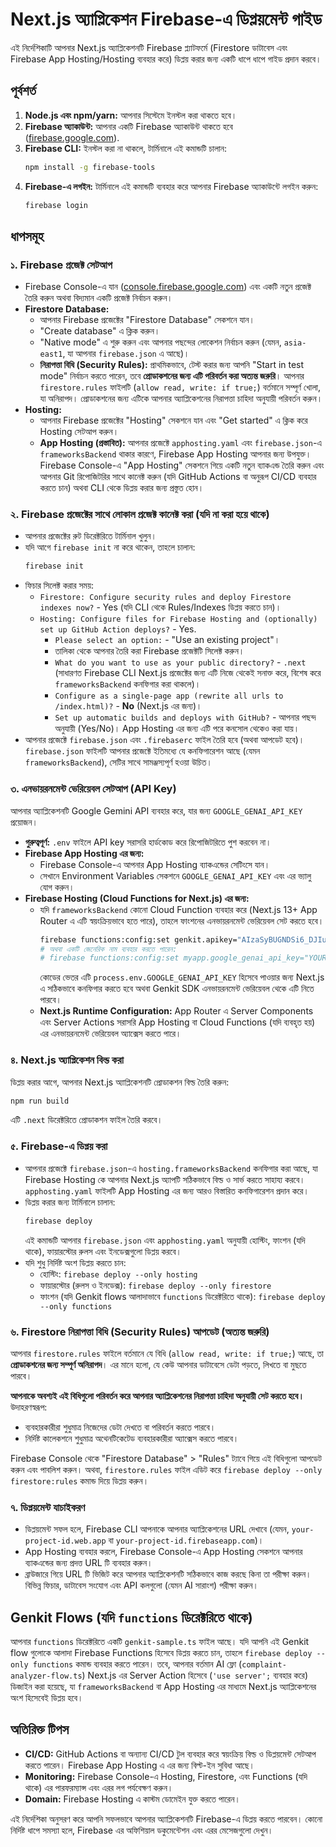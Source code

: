 
# Next.js অ্যাপ্লিকেশন Firebase-এ ডিপ্লয়মেন্ট গাইড

এই নির্দেশিকাটি আপনার Next.js অ্যাপ্লিকেশনটি Firebase প্ল্যাটফর্মে (Firestore ডাটাবেস এবং Firebase App Hosting/Hosting ব্যবহার করে) ডিপ্লয় করার জন্য একটি ধাপে ধাপে গাইড প্রদান করবে।

## পূর্বশর্ত

1.  **Node.js এবং npm/yarn:** আপনার সিস্টেমে ইনস্টল করা থাকতে হবে।
2.  **Firebase অ্যাকাউন্ট:** আপনার একটি Firebase অ্যাকাউন্ট থাকতে হবে ([firebase.google.com](https://firebase.google.com)).
3.  **Firebase CLI:** ইনস্টল করা না থাকলে, টার্মিনালে এই কমান্ডটি চালান:
    ```bash
    npm install -g firebase-tools
    ```
4.  **Firebase-এ লগইন:** টার্মিনালে এই কমান্ডটি ব্যবহার করে আপনার Firebase অ্যাকাউন্টে লগইন করুন:
    ```bash
    firebase login
    ```

## ধাপসমূহ

### ১. Firebase প্রজেক্ট সেটআপ

*   Firebase Console-এ যান ([console.firebase.google.com](https://console.firebase.google.com)) এবং একটি নতুন প্রজেক্ট তৈরি করুন অথবা বিদ্যমান একটি প্রজেক্ট নির্বাচন করুন।
*   **Firestore Database:**
    *   আপনার Firebase প্রজেক্টের "Firestore Database" সেকশনে যান।
    *   "Create database" এ ক্লিক করুন।
    *   "Native mode" এ শুরু করুন এবং আপনার পছন্দের লোকেশন নির্বাচন করুন (যেমন, `asia-east1`, যা আপনার `firebase.json` এ আছে)।
    *   **নিরাপত্তা বিধি (Security Rules):** প্রাথমিকভাবে, টেস্ট করার জন্য আপনি "Start in test mode" নির্বাচন করতে পারেন, তবে **প্রোডাকশনের জন্য এটি পরিবর্তন করা অত্যন্ত জরুরি**। আপনার `firestore.rules` ফাইলটি (`allow read, write: if true;`) বর্তমানে সম্পূর্ণ খোলা, যা অনিরাপদ। প্রোডাকশনের জন্য এটিকে আপনার অ্যাপ্লিকেশনের নিরাপত্তা চাহিদা অনুযায়ী পরিবর্তন করুন।
*   **Hosting:**
    *   আপনার Firebase প্রজেক্টের "Hosting" সেকশনে যান এবং "Get started" এ ক্লিক করে Hosting সেটআপ করুন।
    *   **App Hosting (প্রস্তাবিত):** আপনার প্রজেক্টে `apphosting.yaml` এবং `firebase.json`-এ `frameworksBackend` থাকার কারণে, Firebase App Hosting আপনার জন্য উপযুক্ত। Firebase Console-এ "App Hosting" সেকশনে গিয়ে একটি নতুন ব্যাকএন্ড তৈরি করুন এবং আপনার Git রিপোজিটরির সাথে কানেক্ট করুন (যদি GitHub Actions বা অনুরূপ CI/CD ব্যবহার করতে চান) অথবা CLI থেকে ডিপ্লয় করার জন্য প্রস্তুত হোন।

### ২. Firebase প্রজেক্টের সাথে লোকাল প্রজেক্ট কানেক্ট করা (যদি না করা হয়ে থাকে)

*   আপনার প্রজেক্টের রুট ডিরেক্টরিতে টার্মিনাল খুলুন।
*   যদি আগে `firebase init` না করে থাকেন, তাহলে চালান:
    ```bash
    firebase init
    ```
*   ফিচার সিলেক্ট করার সময়:
    *   `Firestore: Configure security rules and deploy Firestore indexes now?` - Yes (যদি CLI থেকে Rules/Indexes ডিপ্লয় করতে চান)।
    *   `Hosting: Configure files for Firebase Hosting and (optionally) set up GitHub Action deploys?` - Yes.
        *   `Please select an option:` - "Use an existing project"।
        *   তালিকা থেকে আপনার তৈরি করা Firebase প্রজেক্টটি সিলেক্ট করুন।
        *   `What do you want to use as your public directory?` - `.next` (সাধারণত Firebase CLI Next.js প্রজেক্টের জন্য এটি নিজে থেকেই সনাক্ত করে, বিশেষ করে `frameworksBackend` কনফিগার করা থাকলে)।
        *   `Configure as a single-page app (rewrite all urls to /index.html)?` - **No** (Next.js এর জন্য)।
        *   `Set up automatic builds and deploys with GitHub?` - আপনার পছন্দ অনুযায়ী (Yes/No)। App Hosting এর জন্য এটি পরে কনসোল থেকেও করা যায়।
*   আপনার প্রজেক্টে `firebase.json` এবং `.firebaserc` ফাইল তৈরি হবে (অথবা আপডেট হবে)। `firebase.json` ফাইলটি আপনার প্রজেক্টে ইতিমধ্যে যে কনফিগারেশন আছে (যেমন `frameworksBackend`), সেটির সাথে সামঞ্জস্যপূর্ণ হওয়া উচিত।

### ৩. এনভায়রনমেন্ট ভেরিয়েবল সেটআপ (API Key)

আপনার অ্যাপ্লিকেশনটি Google Gemini API ব্যবহার করে, যার জন্য `GOOGLE_GENAI_API_KEY` প্রয়োজন।

*   **গুরুত্বপূর্ণ:** `.env` ফাইলে API key সরাসরি হার্ডকোড করে রিপোজিটরিতে পুশ করবেন না।
*   **Firebase App Hosting এর জন্য:**
    *   Firebase Console-এ আপনার App Hosting ব্যাকএন্ডের সেটিংসে যান।
    *   সেখানে Environment Variables সেকশনে `GOOGLE_GENAI_API_KEY` এবং এর ভ্যালু যোগ করুন।
*   **Firebase Hosting (Cloud Functions for Next.js) এর জন্য:**
    *   যদি `frameworksBackend` কোনো Cloud Function ব্যবহার করে (Next.js 13+ App Router এ এটি স্বয়ংক্রিয়ভাবে হতে পারে), তাহলে ফাংশনের এনভায়রনমেন্ট ভেরিয়েবল সেট করতে হবে।
        ```bash
        firebase functions:config:set genkit.apikey="AIzaSyBUGNDSi6_DJIusZEbETlX_VpcRjxzwI0k"
        # অথবা একটি জেনেরিক নাম ব্যবহার করতে পারেন:
        # firebase functions:config:set myapp.google_genai_api_key="YOUR_ACTUAL_API_KEY"
        ```
        কোডের ভেতর এটি `process.env.GOOGLE_GENAI_API_KEY` হিসেবে পাওয়ার জন্য Next.js এ সঠিকভাবে কনফিগার করতে হবে অথবা Genkit SDK এনভায়রনমেন্ট ভেরিয়েবল থেকে এটি নিতে পারবে।
    *   **Next.js Runtime Configuration:** App Router এ Server Components এবং Server Actions সরাসরি App Hosting বা Cloud Functions (যদি ব্যবহৃত হয়) এর এনভায়রনমেন্ট ভেরিয়েবল অ্যাক্সেস করতে পারে।

### ৪. Next.js অ্যাপ্লিকেশন বিল্ড করা

ডিপ্লয় করার আগে, আপনার Next.js অ্যাপ্লিকেশনটি প্রোডাকশন বিল্ড তৈরি করুন:

```bash
npm run build
```
এটি `.next` ডিরেক্টরিতে প্রোডাকশন ফাইল তৈরি করবে।

### ৫. Firebase-এ ডিপ্লয় করা

*   আপনার প্রজেক্টে `firebase.json`-এ `hosting.frameworksBackend` কনফিগার করা আছে, যা Firebase Hosting কে আপনার Next.js অ্যাপটি সঠিকভাবে বিল্ড ও সার্ভ করতে সাহায্য করবে। `apphosting.yaml` ফাইলটি App Hosting এর জন্য আরও বিস্তারিত কনফিগারেশন প্রদান করে।
*   ডিপ্লয় করার জন্য টার্মিনালে চালান:
    ```bash
    firebase deploy
    ```
    এই কমান্ডটি আপনার `firebase.json` এবং `apphosting.yaml` অনুযায়ী হোস্টিং, ফাংশন (যদি থাকে), ফায়ারস্টোর রুলস এবং ইনডেক্সগুলো ডিপ্লয় করবে।
*   যদি শুধু নির্দিষ্ট অংশ ডিপ্লয় করতে চান:
    *   হোস্টিং: `firebase deploy --only hosting`
    *   ফায়ারস্টোর (রুলস ও ইনডেক্স): `firebase deploy --only firestore`
    *   ফাংশন (যদি Genkit flows আলাদাভাবে `functions` ডিরেক্টরিতে থাকে): `firebase deploy --only functions`

### ৬. Firestore নিরাপত্তা বিধি (Security Rules) আপডেট (অত্যন্ত জরুরি)

আপনার `firestore.rules` ফাইলে বর্তমানে যে বিধি (`allow read, write: if true;`) আছে, তা **প্রোডাকশনের জন্য সম্পূর্ণ অনিরাপদ**। এর মানে হলো, যে কেউ আপনার ডাটাবেসে ডেটা পড়তে, লিখতে বা মুছতে পারবে।

**আপনাকে অবশ্যই এই বিধিগুলো পরিবর্তন করে আপনার অ্যাপ্লিকেশনের নিরাপত্তা চাহিদা অনুযায়ী সেট করতে হবে।** উদাহরণস্বরূপ:
*   ব্যবহারকারীরা শুধুমাত্র নিজেদের ডেটা দেখতে বা পরিবর্তন করতে পারবে।
*   নির্দিষ্ট কালেকশনে শুধুমাত্র অথেনটিকেটেড ব্যবহারকারীরা অ্যাক্সেস করতে পারবে।

Firebase Console থেকে "Firestore Database" > "Rules" ট্যাবে গিয়ে এই বিধিগুলো আপডেট করুন এবং পাবলিশ করুন। অথবা, `firestore.rules` ফাইল এডিট করে `firebase deploy --only firestore:rules` কমান্ড দিয়ে ডিপ্লয় করুন।

### ৭. ডিপ্লয়মেন্ট যাচাইকরণ

*   ডিপ্লয়মেন্ট সফল হলে, Firebase CLI আপনাকে আপনার অ্যাপ্লিকেশনের URL দেখাবে (যেমন, `your-project-id.web.app` বা `your-project-id.firebaseapp.com`)।
*   App Hosting ব্যবহার করলে, Firebase Console-এ App Hosting সেকশনে আপনার ব্যাকএন্ডের জন্য প্রদত্ত URL টি ব্যবহার করুন।
*   ব্রাউজারে গিয়ে URL টি ভিজিট করে আপনার অ্যাপ্লিকেশনটি সঠিকভাবে কাজ করছে কিনা তা পরীক্ষা করুন। বিভিন্ন ফিচার, ডাটাবেস সংযোগ এবং API কলগুলো (যেমন AI সারাংশ) পরীক্ষা করুন।

## Genkit Flows (যদি `functions` ডিরেক্টরিতে থাকে)

আপনার `functions` ডিরেক্টরিতে একটি `genkit-sample.ts` ফাইল আছে। যদি আপনি এই Genkit flow গুলোকে আলাদা Firebase Functions হিসেবে ডিপ্লয় করতে চান, তাহলে `firebase deploy --only functions` কমান্ড ব্যবহার করতে পারেন। তবে, আপনার বর্তমান AI ফ্লো (`complaint-analyzer-flow.ts`) Next.js এর Server Action হিসেবে (`'use server';` ব্যবহার করে) ডিজাইন করা হয়েছে, যা `frameworksBackend` বা App Hosting এর মাধ্যমে Next.js অ্যাপ্লিকেশনের অংশ হিসেবেই ডিপ্লয় হবে।

## অতিরিক্ত টিপস

*   **CI/CD:** GitHub Actions বা অন্যান্য CI/CD টুল ব্যবহার করে স্বয়ংক্রিয় বিল্ড ও ডিপ্লয়মেন্ট সেটআপ করতে পারেন। Firebase App Hosting এ এর জন্য বিল্ট-ইন সুবিধা আছে।
*   **Monitoring:** Firebase Console-এ Hosting, Firestore, এবং Functions (যদি থাকে) এর পারফরম্যান্স এবং এরর লগ পর্যবেক্ষণ করুন।
*   **Domain:** Firebase Hosting এ কাস্টম ডোমেইন যুক্ত করতে পারেন।

এই নির্দেশিকা অনুসরণ করে আপনি সফলভাবে আপনার অ্যাপ্লিকেশনটি Firebase-এ ডিপ্লয় করতে পারবেন। কোনো নির্দিষ্ট ধাপে সমস্যা হলে, Firebase এর অফিশিয়াল ডকুমেন্টেশন এবং এরর মেসেজগুলো দেখুন।
